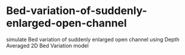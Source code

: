 # Bed-variation-of-suddenly-enlarged-open-channel
simulate Bed variation of suddenly enlarged open channel using Depth Averaged 2D Bed Variation model 
